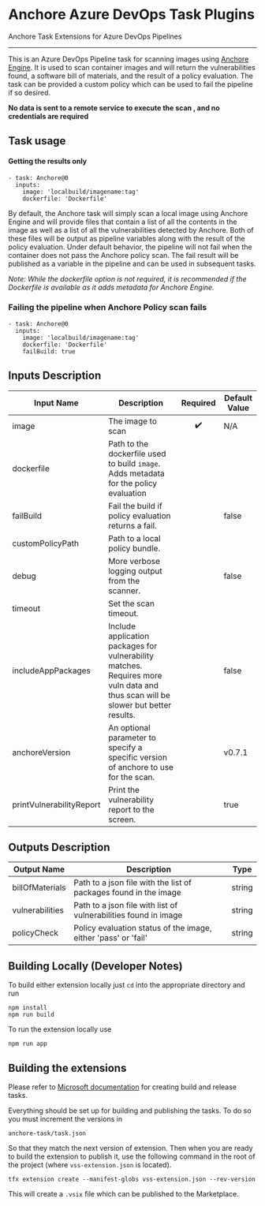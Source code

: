# Anchore Azure DevOps Task Plugins

Anchore Task Extensions for Azure DevOps Pipelines

---

This is an Azure DevOps Pipeline task for scanning images using
[Anchore Engine][1]. It is used to scan container images and will return the
vulnerabilities found, a software bill of materials, and the result of a policy
evaluation. The task can be provided a custom policy which can be used to fail
the pipeline if so desired.

**No data is sent to a remote service to execute the scan , and no credentials
are required**

## Task usage

#### Getting the results only
```
- task: Anchore@0
  inputs:
    image: 'localbuild/imagename:tag'
    dockerfile: 'Dockerfile'
```

By default, the Anchore task will simply scan a local image using Anchore
Engine and will provide files that contain a list of all the contents in the
image as well as a list of all the vulnerabilities detected by Anchore. Both
of these files will be output as pipeline variables along with the result of
the policy evaluation. Under default behavior, the pipeline will not fail when
the container does not pass the Anchore policy scan. The fail result will be
published as a variable in the pipeline and can be used in subsequent tasks.

*Note: While the dockerfile option is not required, it is recommended if the
Dockerfile is available as it adds metadata for Anchore Engine.*


### Failing the pipeline when Anchore Policy scan fails
```
- task: Anchore@0
  inputs:
    image: 'localbuild/imagename:tag'
    dockerfile: 'Dockerfile'
    failBuild: true
```

## Inputs Description

| Input Name | Description | Required | Default Value |
|------------|-------------|:--------:|---------------|
| image | The image to scan | :heavy_check_mark: | N/A |
| dockerfile | Path to the dockerfile used to build `image`. Adds metadata for the policy evaluation | | |
| failBuild | Fail the build if policy evaluation returns a fail. | | false |
| customPolicyPath | Path to a local policy bundle. | | |
| debug | More verbose logging output from the scanner. | | false |
| timeout | Set the scan timeout. | | |
| includeAppPackages | Include application packages for vulnerability matches. Requires more vuln data and thus scan will be slower but better results. | | false |
| anchoreVersion | An optional parameter to specify a specific version of anchore to use for the scan. | | v0.7.1 |
| printVulnerabilityReport | Print the vulnerability report to the screen. | | true |

## Outputs Description

| Output Name     | Description                                                      | Type   |
|-----------------|------------------------------------------------------------------|--------|
| billOfMaterials | Path to a json file with the list of packages found in the image | string |
| vulnerabilities | Path to a json file with list of vulnerabilities found in image  | string |
| policyCheck     | Policy evaluation status of the image, either 'pass' or 'fail'   | string |

## Building Locally (Developer Notes)

To build either extension locally just `cd` into the appropriate directory and run
```
npm install
npm run build
```

To run the extension locally use
```
npm run app
```

## Building the extensions

Please refer to [Microsoft documentation][2] for creating build and release
tasks.

Everything should be set up for building and publishing the tasks. To do so you
must increment the versions in

```
anchore-task/task.json
```

So that they match the next version of extension. Then when you are ready to
build the extension to publish it, use the following command in the root of
the project (where `vss-extension.json` is located).

```
tfx extension create --manifest-globs vss-extension.json --rev-version
```

This will create a `.vsix` file which can be published to the Marketplace.



[1]: https://docs.anchore.com/current/docs/engine/
[2]: https://docs.microsoft.com/en-us/azure/devops/extend/develop/add-build-task?view=azure-devops
